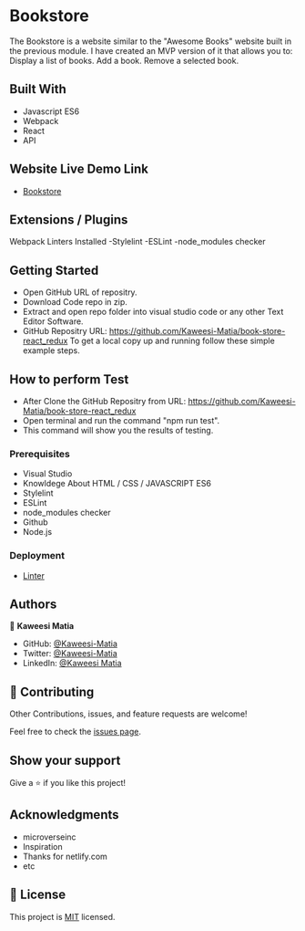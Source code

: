 # Bookstore

The Bookstore is a website similar to the "Awesome Books" website built in the previous module. I have created an MVP version of it that allows you to:
Display a list of books.
Add a book.
Remove a selected book.

## Built With

- Javascript ES6
- Webpack
- React
- API
## Website Live Demo Link

- [Bookstore](https://gentle-fudge-ee2e87.netlify.app/)

## Extensions / Plugins

Webpack
Linters Installed
-Stylelint
-ESLint
-node_modules checker

## Getting Started

- Open GitHub URL of repositry.
- Download Code repo in zip.
- Extract and open repo folder into visual studio code or any other Text Editor Software.
- GitHub Repositry URL: https://github.com/Kaweesi-Matia/book-store-react_redux
  To get a local copy up and running follow these simple example steps.

## How to perform Test

- After Clone the GitHub Repositry from URL: https://github.com/Kaweesi-Matia/book-store-react_redux
- Open terminal and run the command "npm run test".
- This command will show you the results of testing.


### Prerequisites

- Visual Studio
- Knowldege About HTML / CSS / JAVASCRIPT ES6
- Stylelint
- ESLint
- node_modules checker
- Github
- Node.js


### Deployment

- [Linter](https://github.com/microverseinc/linters-config/tree/master/html-css)

## Authors

👤 **Kaweesi Matia**

- GitHub: [@Kaweesi-Matia](https://github.com/Kaweesi-Matia/math-magicians)
- Twitter: [@Kaweesi-Matia](https://twitter.com/kaweesimatia)
- LinkedIn: [@Kaweesi Matia](https://www.linkedin.com/in/kaweesi-matia/)

## 🤝 Contributing

Other Contributions, issues, and feature requests are welcome!

Feel free to check the [issues page](../../issues/).

## Show your support

Give a ⭐️ if you like this project!

## Acknowledgments

- microverseinc
- Inspiration
- Thanks for netlify.com
- etc

## 📝 License


This project is [MIT](./MIT.md) licensed.